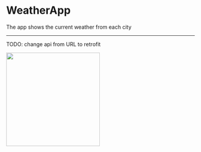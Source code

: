 # WeatherApp
The app shows the current weather from each city

-----------------------

TODO:
change api from URL to retrofit

<img src="https://i.imgur.com/TJkQtlF.png" width="250">
